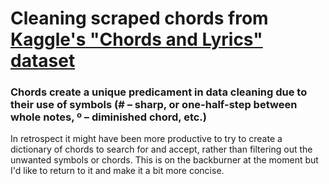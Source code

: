 # Cleaning scraped chords from [Kaggle's "Chords and Lyrics" dataset](https://www.kaggle.com/datasets/eitanbentora/chords-and-lyrics-dataset)

### Chords create a unique predicament in data cleaning due to their use of symbols (# – sharp, or one-half-step between whole notes, º – diminished chord, etc.)

In retrospect it might have been more productive to try to create a dictionary of chords to search for and accept, rather than filtering out the unwanted symbols or chords. This is on the backburner at the moment but I'd like to return to it and make it a bit more concise. 
